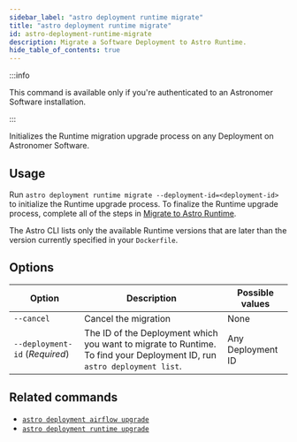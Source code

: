 ```yaml
---
sidebar_label: "astro deployment runtime migrate"
title: "astro deployment runtime migrate"
id: astro-deployment-runtime-migrate
description: Migrate a Software Deployment to Astro Runtime.
hide_table_of_contents: true
---
```


:::info 

This command is available only if you're authenticated to an Astronomer Software installation. 

:::

Initializes the Runtime migration upgrade process on any Deployment on Astronomer Software.

## Usage

Run `astro deployment runtime migrate --deployment-id=<deployment-id>` to initialize the Runtime upgrade process. To finalize the Runtime upgrade process, complete all of the steps in [Migrate to Astro Runtime](https://docs.astronomer.io/software/migrate-to-runtime).

The Astro CLI lists only the available Runtime versions that are later than the version currently specified in your `Dockerfile`.

## Options

| Option                        | Description                                                                                                                    | Possible values
| --------------------------- | ---------- | ------------------------------------------------------------------------------------------------------------------------ |
| `--cancel` | Cancel the migration                                                                | None | 
| `--deployment-id` (_Required_)           | The ID of the Deployment which you want to migrate to Runtime. To find your Deployment ID, run `astro deployment list`.     | Any Deployment ID |


## Related commands 

- [`astro deployment airflow upgrade`](astro-deployment-airflow-upgrade.md)
- [`astro deployment runtime upgrade`](astro-deployment-runtime-upgrade.md)